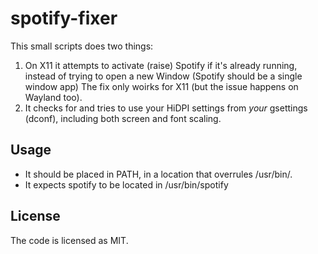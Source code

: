 # spotify-fixer

This small scripts does two things:

1. On X11 it attempts to activate (raise) Spotify if it's already running,
   instead of trying to open a new Window (Spotify should be a single window app)
   The fix only woirks for X11 (but the issue happens on Wayland too).
2. It checks for and tries to use your HiDPI settings from _your_ gsettings (dconf),
   including both screen and font scaling.

## Usage

* It should be placed in PATH, in a location that overrules /usr/bin/.
* It expects spotify to be located in /usr/bin/spotify

## License

The code is licensed as MIT.
